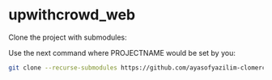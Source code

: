 # upwithcrowd_web
 
Clone the project with submodules: 

Use the next command where PROJECTNAME would be set by you: 
```bash
git clone --recurse-submodules https://github.com/ayasofyazilim-clomerce/upwithcrowd_web/ PROJECTNAME
```





